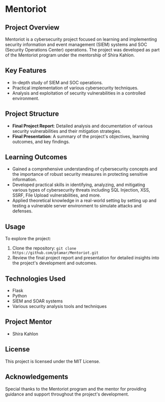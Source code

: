 # Mentoriot

## Project Overview
Mentoriot is a cybersecurity project focused on learning and implementing security information and event management (SIEM) systems and SOC (Security Operations Center) operations. The project was developed as part of the Mentoriot program under the mentorship of Shira Kahlon.

## Key Features
- In-depth study of SIEM and SOC operations.
- Practical implementation of various cybersecurity techniques.
- Analysis and exploitation of security vulnerabilities in a controlled environment.

## Project Structure
- **Final Project Report**: Detailed analysis and documentation of various security vulnerabilities and their mitigation strategies.
- **Final Presentation**: A summary of the project's objectives, learning outcomes, and key findings.

## Learning Outcomes
- Gained a comprehensive understanding of cybersecurity concepts and the importance of robust security measures in protecting sensitive information.
- Developed practical skills in identifying, analyzing, and mitigating various types of cybersecurity threats including SQL Injection, XSS, SSRF, File Upload vulnerabilities, and more.
- Applied theoretical knowledge in a real-world setting by setting up and testing a vulnerable server environment to simulate attacks and defenses.

## Usage
To explore the project:
1. Clone the repository: `git clone https://github.com/ptamar/Mentoriot.git`
2. Review the final project report and presentation for detailed insights into the project's development and outcomes.

## Technologies Used
- Flask
- Python
- SIEM and SOAR systems
- Various security analysis tools and techniques

## Project Mentor
- Shira Kahlon

## License
This project is licensed under the MIT License.

## Acknowledgements
Special thanks to the Mentoriot program and the mentor for providing guidance and support throughout the project's development.

